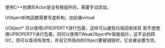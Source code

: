 使用C++创建的Actor是没有根组件的，需要手动添加。

UObject析构函数需要写虚析构，加前缀virtual

UObject* 可以使用UPROPERTY进行包裹，这样可以避免垃圾回收掉其
若不想使用UPROPERTY进行包裹，则可以使用TWeakObjectPtr智能指针，这不会妨碍GC，但可以查询有效性，并且它所指向的Object要被销毁时，它会被设置为空。